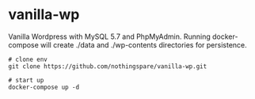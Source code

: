 # vanilla-wp

Vanilla Wordpress with MySQL 5.7 and PhpMyAdmin.
Running docker-compose will create ./data and ./wp-contents directories for persistence.

```shell
# clone env
git clone https://github.com/nothingspare/vanilla-wp.git

# start up
docker-compose up -d
```
